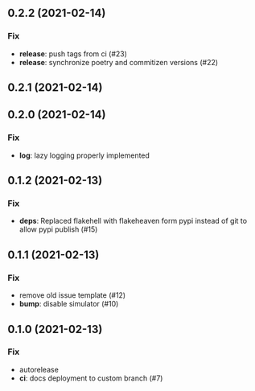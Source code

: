 ## 0.2.2 (2021-02-14)

### Fix

- **release**: push tags from ci (#23)
- **release**: synchronize poetry and commitizen versions (#22)

## 0.2.1 (2021-02-14)

## 0.2.0 (2021-02-14)

### Fix

- **log**: lazy logging properly implemented

## 0.1.2 (2021-02-13)

### Fix

- **deps**: Replaced flakehell with flakeheaven form pypi instead of git to allow pypi publish (#15)

## 0.1.1 (2021-02-13)

### Fix

- remove old issue template (#12)
- **bump**: disable simulator (#10)

## 0.1.0 (2021-02-13)

### Fix

- autorelease
- **ci**: docs deployment to custom branch (#7)

